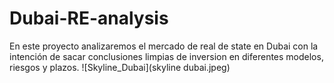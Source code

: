 # Dubai-RE-analysis
En este proyecto analizaremos el mercado de real de state en Dubai con la intención de sacar conclusiones limpias de inversion en diferentes modelos, riesgos y plazos.
![Skyline_Dubai](skyline dubai.jpeg)
